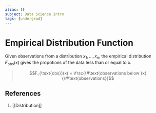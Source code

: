 ```yaml
---
alias: []
subject: Data Science Intro
tags: [undergrad]
---
```

# Empirical Distribution Function


Given observations from a distribution $x_1,...,x_n$, the empirical distribution $F_{\text{obs}}(x)$ gives the propotions of the data less than or equal to $x$.

> $$F_{\text{obs}}(x) = \frac{\#\text{observations below }x}{\#\text{observations}}$$

## References
1. [[Distribution]]